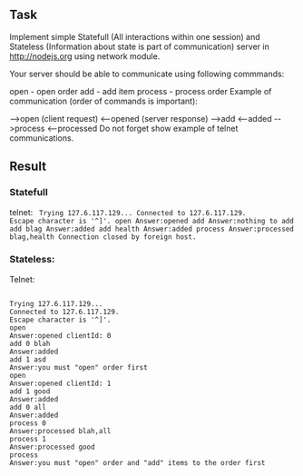 ## Task

Implement simple Statefull (All interactions within one session) and Stateless (Information about state is part of communication) server in http://nodejs.org using network module.

Your server should be able to communicate using following commmands:

open - open order
add - add item
process - process order
Example of communication (order of commands is important):

  -->open (client request)
  <--opened (server response)
  -->add
  <--added
  -->process
  <--processed
Do not forget show example of telnet communications.

## Result

### Statefull

telnet:
<code>
Trying 127.6.117.129...
Connected to 127.6.117.129.
Escape character is '^]'.
open
Answer:opened
add
Answer:nothing to add
add blag
Answer:added
add health
Answer:added
process
Answer:processed blag,health
Connection closed by foreign host.
</code>

### Stateless:

Telnet:

<code>
Trying 127.6.117.129...
Connected to 127.6.117.129.
Escape character is '^]'.
open
Answer:opened clientId: 0
add 0 blah
Answer:added
add 1 asd
Answer:you must "open" order first
open
Answer:opened clientId: 1
add 1 good
Answer:added
add 0 all
Answer:added
process 0
Answer:processed blah,all
process 1
Answer:processed good
process
Answer:you must "open" order and "add" items to the order first
</code>

